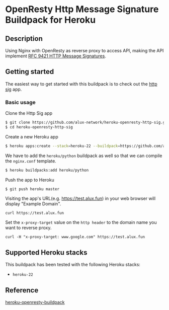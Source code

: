 # OpenResty Http Message Signature Buildpack for Heroku

## Description
Using Nginx with OpenResty as reverse proxy to access API, making the API implement [RFC 9421
HTTP Message Signatures](https://www.rfc-editor.org/rfc/rfc9421.html).


## Getting started

The easiest way to get started with this buildpack is to check out the [http sig](https://github.com/alux-network/heroku-openresty-http-sig.git) app.

### Basic usage

Clone the Http Sig app

```bash
$ git clone https://github.com/alux-network/heroku-openresty-http-sig.git
$ cd heroku-openresty-http-sig
```

Create a new Heroku app

```bash
$ heroku apps:create --stack=heroku-22 --buildpack=https://github.com/alux-network/heroku-openresty-http-sig-buildpack.git
```

We have to add the `heroku/python` buildpack as well so that we can compile the `nginx.conf` template.

```bash
$ heroku buildpacks:add heroku/python
```
Push the app to Heroku

```bash
$ git push heroku master
```

Visiting the app's URL(e.g. https://test.alux.fun) in your web browser will display "Example Domain".
```
curl https://test.alux.fun
```
Set the ```x-proxy-target``` value on the ```http header``` to the domain name you want to reverse proxy.
```
curl -H "x-proxy-target: www.google.com" https://test.alux.fun
```

## Supported Heroku stacks

This buildpack has been tested with the following Heroku stacks:

* `heroku-22`

## Reference
[heroku-openresty-buildpack](https://github.com/benwilber/heroku-openresty-buildpack.git)

